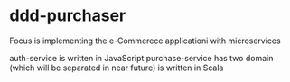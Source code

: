 # ddd-purchaser


Focus is implementing the e-Commerece applicationi with microservices

auth-service is written in JavaScript
purchase-service has two domain (which will be separated in near future) is written in Scala
